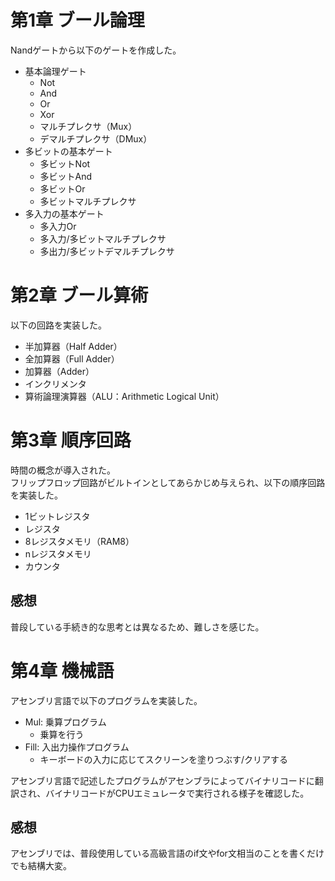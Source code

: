# 第1章 ブール論理
Nandゲートから以下のゲートを作成した。
- 基本論理ゲート
  - Not
  - And
  - Or
  - Xor
  - マルチプレクサ（Mux）
  - デマルチプレクサ（DMux）
- 多ビットの基本ゲート
  - 多ビットNot
  - 多ビットAnd
  - 多ビットOr
  - 多ビットマルチプレクサ
- 多入力の基本ゲート
  - 多入力Or
  - 多入力/多ビットマルチプレクサ
  - 多出力/多ビットデマルチプレクサ

# 第2章 ブール算術
以下の回路を実装した。
- 半加算器（Half Adder）
- 全加算器（Full Adder）
- 加算器（Adder）
- インクリメンタ
- 算術論理演算器（ALU：Arithmetic Logical Unit）

# 第3章 順序回路
時間の概念が導入された。  
フリップフロップ回路がビルトインとしてあらかじめ与えられ、以下の順序回路を実装した。
- 1ビットレジスタ
- レジスタ
- 8レジスタメモリ（RAM8）
- nレジスタメモリ
- カウンタ

## 感想
普段している手続き的な思考とは異なるため、難しさを感じた。

# 第4章 機械語
アセンブリ言語で以下のプログラムを実装した。
- Mul: 乗算プログラム
  - 乗算を行う
- Fill: 入出力操作プログラム
  - キーボードの入力に応じてスクリーンを塗りつぶす/クリアする

アセンブリ言語で記述したプログラムがアセンブラによってバイナリコードに翻訳され、バイナリコードがCPUエミュレータで実行される様子を確認した。

## 感想
アセンブリでは、普段使用している高級言語のif文やfor文相当のことを書くだけでも結構大変。
